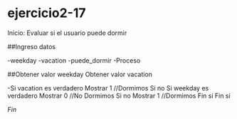 # ejercicio2-17
Inicio: Evaluar si el usuario puede dormir

##Ingreso datos

-weekday
-vacation
-puede_dormir
-Proceso

##Obtener valor weekday Obtener valor vacation

-Si vacation es verdadero Mostrar 1 //Dormimos Si no Si weekday es verdadero Mostrar 0 //No Dormimos Si no Mostrar 1 //Dormimos Fin si Fin si

*Fin*